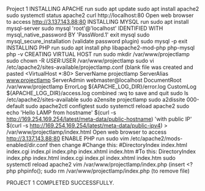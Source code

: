 Project 1
INSTALLING APACHE
run 
        sudo apt update
          sudo apt install apache2
           sudo systemctl status apache2
            curl http://localhost:80
Open web browser to access 
         http://3.137.143.88:80
INSTALLING MYSQL
run
      sudo apt install mysql-server
	sudo mysql
         'root'@'localhost' IDENTIFIED WITH mysql_native_password BY 'PassWord.1'
           exit mysql
             sudo mysql_secure_installation (validate password plugin)
               sudo mysql -p
                 exit
INSTALLING PHP
run
      sudo apt install php libapache2-mod-php php-mysql
       php -v
CREATING VIRTUAL HOST
run
       sudo mkdir /var/www/projectlamp
	sudo chown -R $USER:$USER /var/www/projectlamp
         sudo vi /etc/apache2/sites-available/projectlamp.conf (blank file was created and pasted <VirtualHost *:80>
    ServerName projectlamp
    ServerAlias www.projectlamp 
    ServerAdmin webmaster@localhost
    DocumentRoot /var/www/projectlamp
    ErrorLog ${APACHE_LOG_DIR}/error.log
    CustomLog ${APACHE_LOG_DIR}/access.log combined
</VirtualHost>  :wq to save and quit
             sudo ls /etc/apache2/sites-available
              sudo a2ensite projectlamp
   		sudo a2dissite 000-default
		 sudo apache2ctl configtest
		  sudo systemctl reload apache2
		   sudo echo 'Hello LAMP from hostname' $(curl -s http://169.254.169.254/latest/meta-data/public-hostname) 'with public IP' $(curl -s http://169.254.169.254/latest/meta-data/public-ipv4) > /var/www/projectlamp/index.html
Open web browser to access http://3.137.143.88:80
ENABLE PHP
run
       sudo vim /etc/apache2/mods-enabled/dir.conf then change 
<IfModule mod_dir.c>
        #Change this:
        #DirectoryIndex index.html index.cgi index.pl index.php index.xhtml index.htm
        #To this:
        DirectoryIndex index.php index.html index.cgi index.pl index.xhtml index.htm
</IfModule>
         sudo systemctl reload apache2
          vim /var/www/projectlamp/index.php (insert <?php
phpinfo();
            sudo rm /var/www/projectlamp/index.php (to remove file)

PROJECT 1 COMPLETED SUCCESSFULLY.

